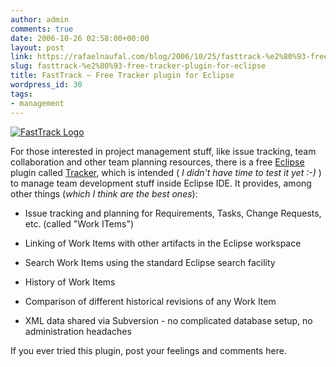 ```yaml
---
author: admin
comments: true
date: 2006-10-26 02:58:00+00:00
layout: post
link: https://rafaelnaufal.com/blog/2006/10/25/fasttrack-%e2%80%93-free-tracker-plugin-for-eclipse/
slug: fasttrack-%e2%80%93-free-tracker-plugin-for-eclipse
title: FastTrack – Free Tracker plugin for Eclipse
wordpress_id: 30
tags:
- management
---
```


[![FastTrack Logo](http://www.polarion.com/img/logos/ft_linkto_1.png)](http://www.polarion.com/fasttrack/index.php)



For those interested in project management stuff, like issue tracking, team collaboration and other team planning resources, there is a free [Eclipse](http://www.eclipse.org/) plugin called [Tracker](http://www.polarion.com/fasttrack/index.php), which is intended ( _I didn't have time to test it yet :-)_ ) to manage team development stuff inside Eclipse IDE. It provides, among other things (_which I think are the best ones_):



  * Issue tracking and planning for Requirements, Tasks, Change Requests, etc. (called "Work ITems")
  * Linking of Work Items with other artifacts in the Eclipse workspace
  * Search Work Items using the standard Eclipse search facility
   
  * History of Work Items
  * Comparison of different historical revisions of any Work Item
  * XML data shared via Subversion - no complicated database setup, no administration headaches


If you ever tried this plugin, post your feelings and comments here.
